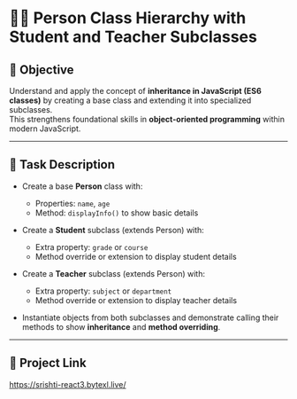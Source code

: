 # 👩‍🏫 Person Class Hierarchy with Student and Teacher Subclasses

## 🎯 Objective
Understand and apply the concept of **inheritance in JavaScript (ES6 classes)** by creating a base class and extending it into specialized subclasses.  
This strengthens foundational skills in **object-oriented programming** within modern JavaScript.

---

## 📌 Task Description
- Create a base **Person** class with:
  - Properties: `name`, `age`
  - Method: `displayInfo()` to show basic details  

- Create a **Student** subclass (extends Person) with:
  - Extra property: `grade` or `course`
  - Method override or extension to display student details  

- Create a **Teacher** subclass (extends Person) with:
  - Extra property: `subject` or `department`
  - Method override or extension to display teacher details  

- Instantiate objects from both subclasses and demonstrate calling their methods to show **inheritance** and **method overriding**.

---
## 🔗 Project Link
https://srishti-react3.bytexl.live/
